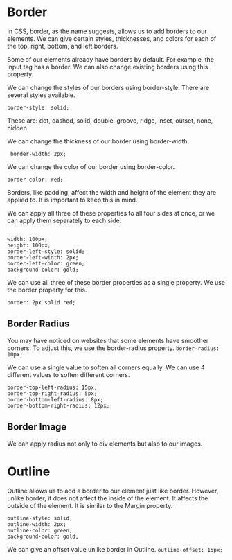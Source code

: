 # Border

In CSS, border, as the name suggests, allows us to add borders to our elements.
We can give certain styles, thicknesses, and colors for each of the top, right, bottom, and left borders.

Some of our elements already have borders by default. For example, the input tag has a border.
We can also change existing borders using this property.

We can change the styles of our borders using border-style.
There are several styles available.

```
border-style: solid;
```

These are:
dot, dashed, solid, double, groove, ridge, inset, outset, none, hidden


We can change the thickness of our border using border-width.

```
 border-width: 2px;
```
We can change the color of our border using border-color.

```
border-color: red;
```

Borders, like padding, affect the width and height of the element they are applied to. 
It is important to keep this in mind.

We can apply all three of these properties to all four sides at once, or we can apply them separately to each side.

```

width: 100px;
height: 100px;
border-left-style: solid;
border-left-width: 2px;
border-left-color: green;
background-color: gold;

```
We can use all three of these border properties as a single property.
We use the border property for this.

```
border: 2px solid red;
```

## Border Radius
You may have noticed on websites that some elements have smoother corners.
To adjust this, we use the border-radius property.
``
border-radius: 10px;
``

We can use a single value to soften all corners equally. We can use 4 different values to soften different corners.

```
border-top-left-radius: 15px;
border-top-right-radius: 5px;
border-bottom-left-radius: 8px;
border-bottom-right-radius: 12px;
```

## Border Image
We can apply radius not only to div elements but also to our images.

# Outline

Outline allows us to add a border to our element just like border. However, unlike border, it does not affect the inside of the element. It affects the outside of the element. It is similar to the Margin property.

```
outline-style: solid;
outline-width: 2px;
outline-color: green;
background-color: gold;
```

We can give an offset value unlike border in Outline.
``
outline-offset: 15px;
``